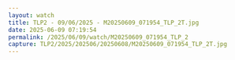 ```yaml
---
layout: watch
title: TLP2 - 09/06/2025 - M20250609_071954_TLP_2T.jpg
date: 2025-06-09 07:19:54
permalink: /2025/06/09/watch/M20250609_071954_TLP_2
capture: TLP2/2025/202506/20250608/M20250609_071954_TLP_2T.jpg
---
```

